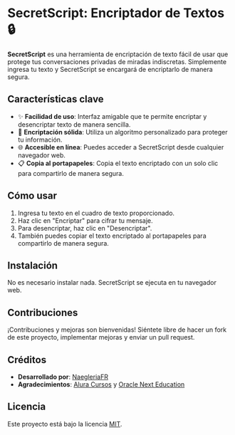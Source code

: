 # SecretScript: Encriptador de Textos 🔒

**SecretScript** es una herramienta de encriptación de texto fácil de usar que protege tus conversaciones privadas de miradas indiscretas. Simplemente ingresa tu texto y SecretScript se encargará de encriptarlo de manera segura.

## Características clave

- ✨ **Facilidad de uso**: Interfaz amigable que te permite encriptar y desencriptar texto de manera sencilla.
- 🔐 **Encriptación sólida**: Utiliza un algoritmo personalizado para proteger tu información.
- 🌐 **Accesible en línea**: Puedes acceder a SecretScript desde cualquier navegador web.
- 📋 **Copia al portapapeles**: Copia el texto encriptado con un solo clic para compartirlo de manera segura.

## Cómo usar

1. Ingresa tu texto en el cuadro de texto proporcionado.
2. Haz clic en "Encriptar" para cifrar tu mensaje.
3. Para desencriptar, haz clic en "Desencriptar".
4. También puedes copiar el texto encriptado al portapapeles para compartirlo de manera segura.

## Instalación

No es necesario instalar nada. SecretScript se ejecuta en tu navegador web.

## Contribuciones

¡Contribuciones y mejoras son bienvenidas! Siéntete libre de hacer un fork de este proyecto, implementar mejoras y enviar un pull request.

## Créditos

- **Desarrollado por**: [NaegleriaFR](https://www.linkedin.com/in/rubenv-sd/)
- **Agradecimientos**: [Alura Cursos](https://www.aluracursos.com/) y [Oracle Next Education](https://www.oracle.com/pe/education/oracle-next-education/)

## Licencia

Este proyecto está bajo la licencia [MIT](LICENSE).
